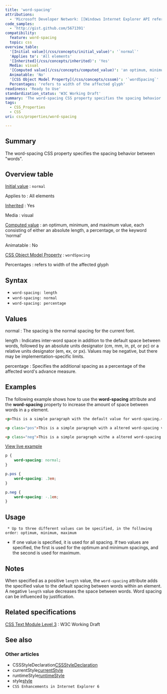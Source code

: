 ```yaml
---
title: 'word-spacing'
attributions:
  - 'Microsoft Developer Network: [[Windows Internet Explorer API reference](http://msdn.microsoft.com/en-us/library/ie/hh828809%28v=vs.85%29.aspx) Article]'
code_samples:
  - 'http://gist.github.com/5671391'
compatibility:
  feature: word-spacing
  topic: css
overview_table:
  '[Initial value](/css/concepts/initial_value)': '`normal`'
  'Applies to': 'All elements'
  '[Inherited](/css/concepts/inherited)': 'Yes'
  Media: visual
  '[Computed value](/css/concepts/computed_value)': 'an optimum, minimum, and maximum value, each consisting of either an absolute length, a percentage, or the keyword ‘normal’'
  Animatable: 'No'
  '[CSS Object Model Property](/css/concepts/cssom)': '`wordSpacing`'
  Percentages: 'refers to width of the affected glyph'
readiness: 'Ready to Use'
standardization_status: 'W3C Working Draft'
summary: 'The word-spacing CSS property specifies the spacing behavior between &quot;words&quot;.'
tags:
  - CSS_Properties
  - CSS
uri: css/properties/word-spacing

---
```

## Summary

The word-spacing CSS property specifies the spacing behavior between &quot;words&quot;.

## Overview table

[Initial value](/css/concepts/initial_value)
:   `normal`

Applies to
:   All elements

[Inherited](/css/concepts/inherited)
:   Yes

Media
:   visual

[Computed value](/css/concepts/computed_value)
:   an optimum, minimum, and maximum value, each consisting of either an absolute length, a percentage, or the keyword ‘normal’

Animatable
:   No

[CSS Object Model Property](/css/concepts/cssom)
:   `wordSpacing`

Percentages
:   refers to width of the affected glyph

## Syntax

-   `word-spacing: length`
-   `word-spacing: normal`
-   `word-spacing: percentage`

## Values

normal
:   The spacing is the normal spacing for the current font.

length
:   Indicates inter-word space in addition to the default space between words, followed by an absolute units designator (cm, mm, in, pt, or pc) or a relative units designator (em, ex, or px). Values may be negative, but there may be implementation-specific limits.

percentage
:   Specifies the additional spacing as a percentage of the affected word's advance measure.

## Examples

The following example shows how to use the **word-spacing** attribute and the **word-spacing** property to increase the amount of space between words in a `p` element.

``` html
<p>This is a simple paragraph with the default value for word-spacing.</p>

<p class="pos">This is a simple paragraph with a altered word-spacing value by 0.3em.</p>

<p class="neg">This is a simple paragraph withe a altered word-spacing value by -0.1em</p>
```

[View live example](http://gist.github.com/5671391)

``` css
p {
    word-spacing: normal;
}

p.pos {
    word-spacing: .3em;
}

p.neg {
    word-spacing: -.1em;
}
```

## Usage

     * Up to three different values can be specified, in the following order: optimum, minimum, maximum

-   If one value is specified, it is used for all spacing. If two values are specified, the first is used for the optimum and minimum spacings, and the second is used for maximum.

## Notes

When specified as a positive `length` value, the `word-spacing` attribute adds the specified value to the default spacing between words within an element. A negative `length` value decreases the space between words. Word spacing can be influenced by justification.

## Related specifications

[CSS Text Module Level 3](http://www.w3.org/TR/css3-text/#word-spacing)
:   W3C Working Draft

## See also

### Other articles

-   CSSStyleDeclaration[CSSStyleDeclaration](/css/cssom/CSSStyleDeclaration/CSSStyleDeclaration)
-   currentStyle[currentStyle](/css/cssom/currentStyle)
-   runtimeStyle[runtimeStyle](/css/cssom/runtimeStyle)
-   style[style](/css/cssom/style)
-   `CSS Enhancements in Internet Explorer 6`

